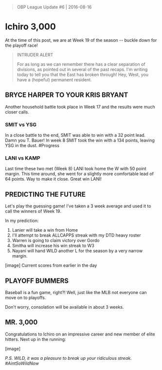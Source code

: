 > OBP League Update #6 | 2016-08-16

# Ichiro 3,000
At the time of this post, we are at Week 19 of the season -- buckle down for the playoff race!

 >INTRUDER ALERT
>
> For as long as we can remember there has a clear separation of divisions, as pointed out in several of the past recaps. I'm writing today to tell you that the East has broken through! Hey, West, you have a (hopeful) permanent resident.


## BRYCE HARPER TO YOUR KRIS BRYANT

Another household battle took place in Week 17 and the results were much closer calls.

### SMIT vs YSG
In a close battle to the end, SMIT was able to win with a 32 point lead. Damn you T. Bauer! In week 8 SMIT took the win with a 134 points, leaving YSG in the dust. #Progress

### LANI vs KAMP
Last time these two met (Week 8) LANI took home the W with 50 point margin. This time around, she went for a slightly more comfortable lead of 64 points. Way to make it close. Great win LANI!

## PREDICTING THE FUTURE
Let's play the guessing game! I've taken a 3 week average and used it to call the winners of Week 19.

In my prediction:
1. Lanier will take a win from Home
2. I'll attempt to break ALLCAPPS streak with my DTD heavy roster
3. Warren is going to claim victory over Gordo
4. Smitha will increase his win streak to W3
5. Nayani will hand WILD another L for the season by a very narrow margin.

[image]
Current scores from earlier in the day

## PLAYOFF BUMMERS
Baseball is a fun game, right?! Well, just like the MLB not everyone can move on to playoffs.

Don't worry, consolation will be available in about 3 weeks.

## MR. 3,000
Congratulations to Ichiro on an impressive career and new member of elite hitters. Next up in the running:

[image]

_P.S. WILD, it was a pleasure to break up your ridiculous streak. #AintSoWildNow_
